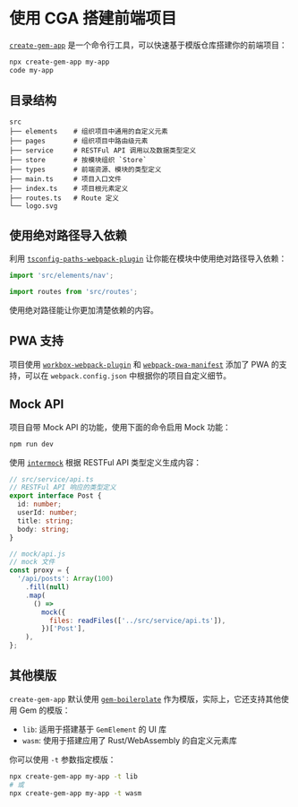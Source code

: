 # 使用 CGA 搭建前端项目

[`create-gem-app`](https://github.com/mantou132/create-gem-app) 是一个命令行工具，可以快速基于模版仓库搭建你的前端项目：

```bash
npx create-gem-app my-app
code my-app
```

## 目录结构

```
src
├── elements    # 组织项目中通用的自定义元素
├── pages       # 组织项目中路由级元素
├── service     # RESTFul API 调用以及数据类型定义
├── store       # 按模块组织 `Store`
├── types       # 前端资源、模块的类型定义
├── main.ts     # 项目入口文件
├── index.ts    # 项目根元素定义
├── routes.ts   # Route 定义
└── logo.svg
```

## 使用绝对路径导入依赖

利用 [`tsconfig-paths-webpack-plugin`](https://github.com/dividab/tsconfig-paths-webpack-plugin) 让你能在模块中使用绝对路径导入依赖：

```ts
import 'src/elements/nav';

import routes from 'src/routes';
```

使用绝对路径能让你更加清楚依赖的内容。

## PWA 支持

项目使用 [`workbox-webpack-plugin`](https://github.com/GoogleChrome/workbox) 和 [`webpack-pwa-manifest`](https://github.com/arthurbergmz/webpack-pwa-manifest) 添加了 PWA 的支持，可以在 `webpack.config.json` 中根据你的项目自定义细节。

## Mock API

项目自带 Mock API 的功能，使用下面的命令启用 Mock 功能：

```bash
npm run dev
```

使用 [`intermock`](https://github.com/google/intermock) 根据 RESTFul API 类型定义生成内容：

```ts
// src/service/api.ts
// RESTFul API 响应的类型定义
export interface Post {
  id: number;
  userId: number;
  title: string;
  body: string;
}
```

```js
// mock/api.js
// mock 文件
const proxy = {
  '/api/posts': Array(100)
    .fill(null)
    .map(
      () =>
        mock({
          files: readFiles(['../src/service/api.ts']),
        })['Post'],
    ),
};
```

## 其他模版

`create-gem-app` 默认使用 [`gem-boilerplate`](https://github.com/mantou132/gem-boilerplate) 作为模版，实际上，它还支持其他使用 Gem 的模版：

- `lib`: 适用于搭建基于 `GemElement` 的 UI 库
- `wasm`: 使用于搭建应用了 Rust/WebAssembly 的自定义元素库

你可以使用 `-t` 参数指定模版：

```bash
npx create-gem-app my-app -t lib
# 或
npx create-gem-app my-app -t wasm
```
